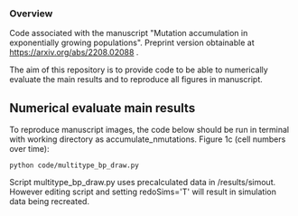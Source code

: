 ### Overview
Code associated with the manuscript "Mutation accumulation in exponentially growing
populations". Preprint version obtainable at https://arxiv.org/abs/2208.02088 . 

The aim of this repository is to provide code to be able to numerically evaluate the main results and to reproduce all figures in manuscript.

## Numerical evaluate main results

To reproduce manuscript images, the code below should be run in terminal with working directory as accumulate_nmutations.
Figure 1c (cell numbers over time): 
```
python code/multitype_bp_draw.py 
```
Script multitype_bp_draw.py uses precalculated data in /results/simout. However editing script and setting redoSims='T' will result in simulation data being recreated.
